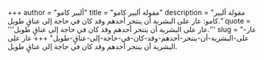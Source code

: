 +++
author = "ألبير كامو"
title = "مقولة ألبير كامو"
description = "مقولة ألبير كامو: عار على البشرية أن ينتحر أحدهم وقد كان في حاجة إلى عناقٍ طويل."
quote = '''عار على البشرية أن ينتحر أحدهم وقد كان في حاجة إلى عناقٍ طويل.''' 
slug = "عار-على-البشرية-أن-ينتحر-أحدهم-وقد-كان-في-حاجة-إلى-عناقٍ-طويل"
+++
عار على البشرية أن ينتحر أحدهم وقد كان في حاجة إلى عناقٍ طويل.
